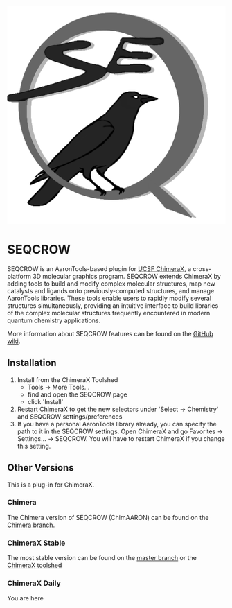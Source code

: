 ![SEQCROW](SEQCROW.png)
# SEQCROW
SEQCROW is an AaronTools-based plugin for <a href="https://www.cgl.ucsf.edu/chimerax/" target="_blank">UCSF ChimeraX</a>, a cross-platform 3D molecular graphics program.
SEQCROW extends ChimeraX by adding tools to build and modify complex molecular structures, map new catalysts and ligands onto previously-computed structures, and manage AaronTools libraries.
These tools enable users to rapidly modify several structures simultaneously, providing an intuitive interface to build libraries of the complex molecular structures frequently encountered in modern quantum chemistry applications.

More information about SEQCROW features can be found on the [GitHub wiki](https://github.com/QChASM/SEQCROW/wiki).

## Installation
1. Install from the ChimeraX Toolshed
   * Tools &rarr; More Tools...
   * find and open the SEQCROW page
   * click 'Install'
2. Restart ChimeraX to get the new selectors under 'Select &rarr; Chemistry' and SEQCROW settings/preferences 
3. If you have a personal AaronTools library already, you can specify the path to it in the SEQCROW settings. Open ChimeraX and go Favorites &rarr; Settings... &rarr; SEQCROW. You will have to restart ChimeraX if you change this setting. 

## Other Versions
This is a plug-in for ChimeraX.

### Chimera
The Chimera version of SEQCROW (ChimAARON) can be found on the [Chimera branch](https://github.com/QChASM/ChimAARON/tree/Chimera).

### ChimeraX Stable
The most stable version can be found on the [master branch](https://github.com/QChASM/ChimAARON/tree/master) or the [ChimeraX toolshed](https://cxtoolshed.rbvi.ucsf.edu/apps/seqcrow)

### ChimeraX Daily
You are here
